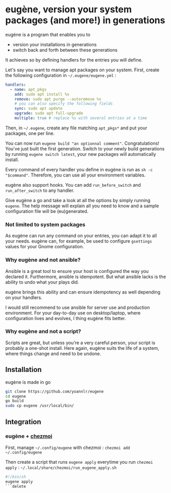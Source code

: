 # eugène, version your system packages (and more!) in generations

eugène is a program that enables you to

- version your installations in generations
- switch back and forth between these generations

It achieves so by defining handlers for the entries you will define.

Let's say you want to manage apt packages on your system.
First, create the following configuration in `~/.eugene/eugene.yml` :

```yml
handlers:
  - name: apt_pkgs
    add: sudo apt install %s
    remove: sudo apt purge --autoremove %s
    # you can also specify the following fields
    sync: sudo apt update
    upgrade: sudo apt full-upgrade
    multiple: true # replace %s with several entries at a time
```

Then, in `~/.eugene`, create any file matching `apt_pkgs*` and put your packages, one per line.

You can now run `eugene build "an optionnal comment"`. Congratulations! You've just built the first generation.
Switch to your newly build generations by running `eugene switch latest`, your new packages will automatically install.

Every command of every handler you define in eugène is run as `sh -c "$command"`.
Therefore, you can use all your environment variables.

eugène also support hooks.
You can add `run_before_switch` and `run_after_switch` to any handler.

Give eugène a go and take a look at all the options by simply running `eugene`.
The help message will explain all you need to know and a sample configuration file will be (eu)generated.

### Not limited to system packages

As eugène can run any command on your entries, you can adapt it to all your needs.
eugène can, for example, be used to configure `gsettings` values for your Gnome configuration.

### Why eugène and not ansible?

Ansible is a great tool to ensure your host is configured the way you declared it.
Furthermore, ansible is idempotent.
But what ansible lacks is the ability to undo what your plays did.

eugène brings this ability and can ensure idempotency as well depending on your handlers.

I would still recommend to use ansible for server use and production environment.
For your day-to-day use on desktop/laptop, where configuration lives and evolves, I thing eugène fits better.

### Why eugène and not a script?

Scripts are great, but unless you're a very careful person, your script is probably a one-shot install.
Here again, eugène suits the life of a system, where things change and need to be undone.

## Installation

eugène is made in go

```sh
git clone https://github.com/yoannlr/eugene
cd eugene
go build
sudo cp eugene /usr/local/bin/
```

## Integration

### eugène + [chezmoi](https://chezmoi.io)

First, manage `~/.config/eugene` with chezmoi : `chezmoi add ~/.config/eugene`

Then create a script that runs `eugene apply` everytime you run `chezmoi apply` : `~/.local/share/chezmoi/run_eugene_apply.sh`

```sh
#!/bin/sh
eugene apply
```delete
